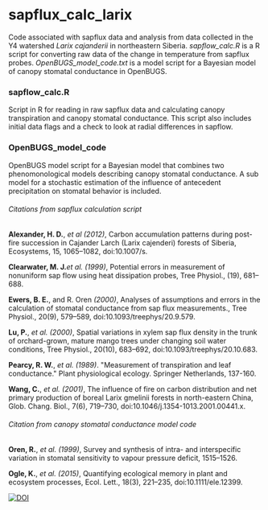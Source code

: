 # sapflux_calc_larix

Code associated with sapflux data and analysis from data collected in the Y4 watershed _Larix cajanderii_ in northeastern Siberia. _sapflow_calc.R_ is a R script for converting raw data of the change in temperature from sapflux probes. _OpenBUGS_model_code.txt_ is a model script for a Bayesian model of canopy stomatal conductance in OpenBUGS. 

### sapflow_calc.R
Script in R for reading in raw sapflux data and calculating canopy transpiration and canopy stomatal conductance. This script also includes initial data flags and a check to look at radial differences in sapflow.



### OpenBUGS_model_code
OpenBUGS model script for a Bayesian model that combines two phenomonological models describing canopy stomatal conductance. A sub model for a stochastic estimation of the influence of antecedent precipitation on stomatal behavior is included. 

###### Citations from sapflux calculation script

**Alexander, H. D.**, _et al_ _(2012)_, Carbon accumulation patterns during post-fire succession in Cajander Larch (Larix cajenderi) forests of Siberia, Ecosystems, 15, 1065–1082, doi:10.1007/s.

**Clearwater, M. J.**_et al._ _(1999)_, Potential errors in measurement of nonuniform sap flow using heat dissipation probes, Tree Physiol., (19), 681–688.


**Ewers, B. E.**, and R. Oren _(2000)_, Analyses of assumptions and errors in the calculation of stomatal conductance from sap flux measurements., Tree Physiol., 20(9), 579–589, doi:10.1093/treephys/20.9.579.

**Lu, P.**, _et al._ _(2000)_, Spatial variations in xylem sap flux density in the trunk of orchard-grown, mature mango trees under changing soil water conditions, Tree Physiol., 20(10), 683–692, doi:10.1093/treephys/20.10.683.

**Pearcy, R. W.**, _et al._ _(1989)_. "Measurement of transpiration and leaf conductance." Plant physiological ecology. Springer Netherlands, 137-160.

**Wang, C.**, _et al._ _(2001)_, The influence of fire on carbon distribution and net primary production of boreal Larix gmelinii forests in north-eastern China, Glob. Chang. Biol., 7(6), 719–730, doi:10.1046/j.1354-1013.2001.00441.x.

###### Citation from canopy stomatal conductance model code

**Oren, R.**, _et al._ _(1999)_, Survey and synthesis of intra- and interspecific variation in stomatal sensitivity to vapour pressure deficit, 1515–1526.

**Ogle, K.**, _et al._ _(2015)_, Quantifying ecological memory in plant and ecosystem processes, Ecol. Lett., 18(3), 221–235, doi:10.1111/ele.12399.


[![DOI](https://zenodo.org/badge/73092485.svg)](https://zenodo.org/badge/latestdoi/73092485)
